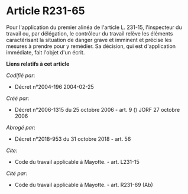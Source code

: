 # Article R231-65

Pour l'application du premier alinéa de l'article L. 231-15, l'inspecteur du travail ou, par délégation, le contrôleur du
travail relève les éléments caractérisant la situation de danger grave et imminent et précise les mesures à prendre pour y
remédier. Sa décision, qui est d'application immédiate, fait l'objet d'un écrit.

**Liens relatifs à cet article**

_Codifié par_:

  - Décret n°2004-196 2004-02-25

_Créé par_:

  - Décret n°2006-1315 du 25 octobre 2006 - art. 9 () JORF 27 octobre 2006

_Abrogé par_:

  - Décret n°2018-953 du 31 octobre 2018 - art. 56

_Cite_:

  - Code du travail applicable à Mayotte. - art. L231-15

_Cité par_:

  - Code du travail applicable à Mayotte. - art. R231-69 (Ab)
